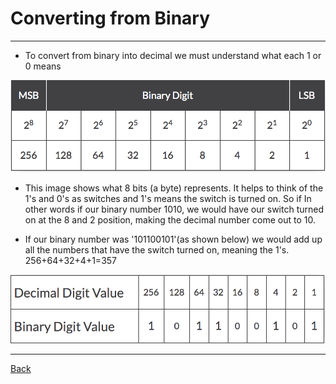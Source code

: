 # Converting from Binary

---
* To convert from binary into decimal we must understand what each 1 or 0 means

![Binarypic](BinaryCon.png)

* This image shows what 8 bits (a byte) represents. It helps to think of the 1's and 0's as switches and 1's means the switch is turned on. So if In other words if our binary number 1010, we would have our switch turned on at the 8 and 2 position, making the decimal number come out to 10.

* If our binary number was '101100101'(as shown below) we would add up all the numbers that have the switch turned on, meaning the 1's. 256+64+32+4+1=357

![BinaryPic2](BinaryCon2.png)


---
[Back](README.md)
